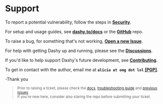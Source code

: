 # Support

To report a potential vulnerability, follow the steps in **[Security](https://github.com/Lissy93/dashy/blob/master/.github/SECURITY.md#reporting-a-security-issue)**.

For setup and usage guides, see **[dashy.to/docs](https://dashy.to/)** or the **[GitHub](https://github.com/Lissy93/dashy)** repo.

To raise a bug, for something that's not working, **[Open a new Issue](https://github.com/Lissy93/dashy/issues/new/choose)**.

For help with getting Dashy up and running, please see the **[Discussions](https://github.com/Lissy93/dashy/discussions)**.

If you'd like to help support Dashy's future development, see **[Contributing](https://github.com/Lissy93/dashy/blob/master/docs/contributing.md)**.

To get in contact with the author, email me at **`alicia at omg dot lol`** **[[PGP]](https://keybase.io/aliciasykes/pgp_keys.asc?fingerprint=0688f8d34587d954e9e51fb8fedb68f55c0283a7)**.

-Thank you

> <sub>Prior to raising a ticket, please check the [docs](https://github.com/Lissy93/dashy/tree/master/docs#readme), [troubleshooting guide](https://github.com/Lissy93/dashy/blob/master/docs/troubleshooting.md) and [previous issues](https://github.com/Lissy93/dashy/issues?q=is%3Aissue).</sub><br><sup>If you're new here, consider also staring the repo before submitting your ticket.</sup>
